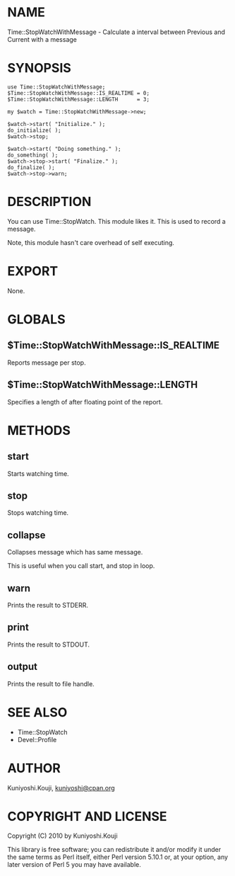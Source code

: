 NAME
====

Time::StopWatchWithMessage - Calculate a interval between Previous and Current with a message

SYNOPSIS
========

    use Time::StopWatchWithMessage;
    $Time::StopWatchWithMessage::IS_REALTIME = 0;
    $Time::StopWatchWithMessage::LENGTH      = 3;

    my $watch = Time::StopWatchWithMessage->new;

    $watch->start( "Initialize." );
    do_initialize( );
    $watch->stop;

    $watch->start( "Doing something." );
    do_something( );
    $watch->stop->start( "Finalize." );
    do_finalize( );
    $watch->stop->warn;

DESCRIPTION
===========

You can use Time::StopWatch. This module likes it. This is used to
record a message.

Note, this module hasn't care overhead of self executing.

EXPORT
======

None.

GLOBALS
=======

$Time::StopWatchWithMessage::IS_REALTIME
----------------------------------------

Reports message per stop.

$Time::StopWatchWithMessage::LENGTH
-----------------------------------

Specifies a length of after floating point of the report.

METHODS
=======

start
-----

Starts watching time.

stop
----

Stops watching time.

collapse
--------

Collapses message which has same message.

This is useful when you call start, and stop in loop.

warn
----

Prints the result to STDERR.

print
-----

Prints the result to STDOUT.

output
------

Prints the result to file handle.

SEE ALSO
========

* Time::StopWatch
* Devel::Profile

AUTHOR
======

Kuniyoshi.Kouji, <kuniyoshi@cpan.org>

COPYRIGHT AND LICENSE
=====================

Copyright (C) 2010 by Kuniyoshi.Kouji

This library is free software; you can redistribute it and/or modify it
under the same terms as Perl itself, either Perl version 5.10.1 or, at
your option, any later version of Perl 5 you may have available.

